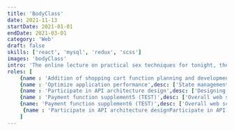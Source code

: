 ```yaml
---
title: 'BodyClass'
date: 2021-11-13
startDate: 2021-01-01
endDate: 2021-03-01
category: 'Web'
draft: false
skills: ['react', 'mysql', 'redux', 'scss']
images: 'bodyClass'
intro: 'The online lecture on practical sex techniques for tonight, the body class, suggests a new lifestyle for a more enjoyable and healthy sex culture.'
roles: [
    {name : 'Addition of shopping cart function planning and development', desc: ['Adobe-enabled shopping cart feature logic planning','Establish development standards and guides','UI development using React and ES6']},
    {name : 'Optimize application performance',desc: ['State management and service separation using context function']}, 
    {name : 'Participate in API architecture design',desc: ['Designing communications using RESTfult APIs','Design the corresponding Query using MySQL as DB'] }, 
    {name : 'Payment function supplement5 (TEST)',desc: ['Overall web screen function composition'] },
    {name: 'Payment function supplement6 (TEST)',desc: ['Overall web screen function composition'] },
     {name : 'Participate in API architecture designParticipate in API architecture designParticipate in API architecture designParticipate in API architecture designParticipate in API architecture designParticipate in API architecture design (TEST)',desc: ['Overall web screen function compositionOverall web screen function compositionOverall web screen function compositionOverall web screen function compositionOverall web screen function compositionOverall web screen function compositionOverall web screen function compositionOverall web screen function compositionOverall web screen function composition']},
    ]
---
```



<!-- 추후 작업 예정 -->

